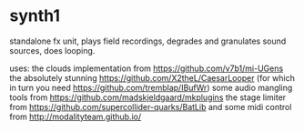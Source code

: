 # synth1
standalone fx unit, plays field recordings, degrades and granulates sound sources, does looping.

uses:
the clouds implementation from https://github.com/v7b1/mi-UGens
the absolutely stunning https://github.com/X2theL/CaesarLooper
(for which in turn you need https://github.com/tremblap/IBufWr)
some audio mangling tools from https://github.com/madskjeldgaard/mkplugins
the stage limiter from https://github.com/supercollider-quarks/BatLib
and some midi control from http://modalityteam.github.io/

